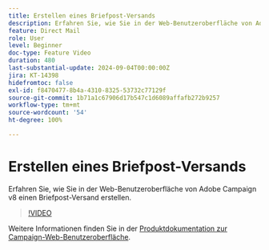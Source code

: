 ```yaml
---
title: Erstellen eines Briefpost-Versands
description: Erfahren Sie, wie Sie in der Web-Benutzeroberfläche von Adobe Campaign v8 einen Briefpost-Versand erstellen.
feature: Direct Mail
role: User
level: Beginner
doc-type: Feature Video
duration: 480
last-substantial-update: 2024-09-04T00:00:00Z
jira: KT-14398
hidefromtoc: false
exl-id: f8470477-8b4a-4310-8325-53732c77129f
source-git-commit: 1b71a1c67906d17b547c1d6089affafb272b9257
workflow-type: tm+mt
source-wordcount: '54'
ht-degree: 100%

---
```


# Erstellen eines Briefpost-Versands

Erfahren Sie, wie Sie in der Web-Benutzeroberfläche von Adobe Campaign v8 einen Briefpost-Versand erstellen.

>[!VIDEO](https://video.tv.adobe.com/v/3433316/?learn=on)

Weitere Informationen finden Sie in der [Produktdokumentation zur Campaign-Web-Benutzeroberfläche](https://experienceleague.adobe.com/de/docs/campaign-web/v8/msg/direct-mail/gs-direct-mail).
